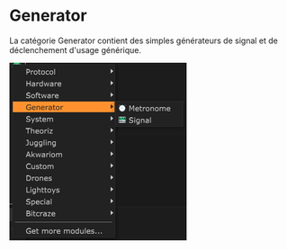 # Generator

La catégorie Generator contient des simples générateurs de signal et de déclenchement d'usage générique.

![](../../.gitbook/assets/menu_genertor.png)

